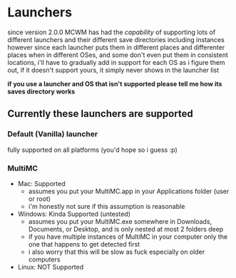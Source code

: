 # Launchers

since version 2.0.0 MCWM has had the *capability* of supporting lots of different launchers and their different save directories including instances  
however since each launcher puts them in different places and differenter places when in different OSes, and some don't even put them in consistent locations, i'll have to gradually add in support for each OS as i figure them out, if it doesn't support yours, it simply never shows in the launcher list

**if you use a launcher and OS that isn't supported please tell me how its saves directory works**

## Currently these launchers are supported

### Default (Vanilla) launcher
fully supported on all platforms (you'd hope so i guess :p)

### MultiMC
- Mac: Supported
    - assumes you put your MultiMC.app in your Applications folder (user or root)
    - i'm honestly not sure if this assumption is reasonable
- Windows: Kinda Supported (untested)
    - assumes you put your MultiMC.exe somewhere in Downloads, Documents, or Desktop, and is only nested at most 2 folders deep
    - if you have multiple instances of MultiMC in your computer only the one that happens to get detected first 
    - i also worry that this will be slow as fuck especially on older computers 
- Linux: NOT Supported